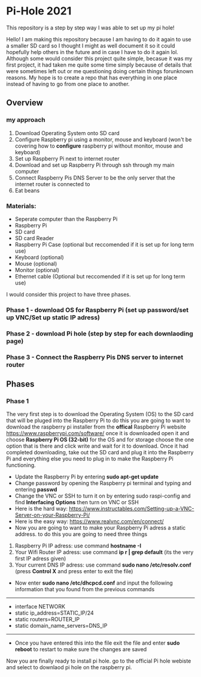 # Pi-Hole 2021
This repository is a step by step way I was able to set up my pi hole!

Hello! I am making this repository because I am having to do it again to use a smaller SD card so I thought I might as well document it so it could hopefully help others in the future and in case I have to do it again lol. Although some would consider this project quite simple, becasue it was my first project, it had taken me quite some time simply because of details that were sometimes left out or me questioning doing certain things forunknown reasons. My hope is to create a repo that has everything in one place instead of having to go from one place to another.

## Overview

### my approach
1. Download Operating System onto SD card
2. Configure Raspberry pi using a monitor, mouse and keyboard (won't be covering how to **configure** raspberry pi without monitor, mouse and keyboard)
3. Set up Raspberry Pi next to internet router
4. Download and set up Raspberry Pi through ssh through my main computer
5. Connect Raspberry Pis DNS Server to be the only server that the internet router is connected to
6. Eat beans


### Materials:
 - Seperate computer than the Raspberry Pi
 - Raspberry Pi 
  - SD card
  - SD card Reader
  - Raspberry Pi Case (optional but reccomended if it is set up for long term use)
  - Keyboard (optional)
  - Mouse (optional)
  - Monitor (optional)
 - Ethernet cable (Optional but reccomended if it is set up for long term use)


I would consider this project to have three phases.
### Phase 1 - download OS for Raspberry Pi (set up password/set up VNC/Set up static IP adress)
### Phase 2 - download Pi hole (step by step for each downlaoding page)
### Phase 3 - Connect the Raspberry Pis DNS server to internet router

## Phases

### Phase 1
The very first step is to download the Operating System (OS) to the SD card that will be pluged into the Raspberry Pi to do this you are going to want to download the raspberry pi installer from the **offical** Raspberry Pi website https://www.raspberrypi.com/software/
once it is downloaded open it and choose **Raspberry Pi OS (32-bit)** for the OS and for storage choose the one option that is there and click write and wait for it to download. Once it had completed downloading, take out the SD card and plug it into the Raspberry Pi and everything else you need to plug in to make the Raspberry Pi functioning.
 - Update the Raspberry Pi by entering **sudo apt-get update**
 - Change password by opening the Raspberry pi terminal and typing and entering **passwd**
 - Change the VNC or SSH to turn it on by entering sudo raspi-config and find **Interfacing Options** then turn on VNC or SSH
  - Here is the hard way: https://www.instructables.com/Setting-up-a-VNC-Server-on-your-Raspberry-Pi/
  - Here is the easy way: https://www.realvnc.com/en/connect/
 - Now you are going to want to make your Raspberry Pi adress a static address. to do this you are going to need three things
  1. Raspberry Pi IP adress: use command **hostname -I**
  2. Your Wifi Router IP adress: use command **ip r | grep default** (its the very first IP adress given)
  3. Your current DNS IP adress: use command **sudo nano /etc/resolv.conf** (press **Control X** and press enter to exit the file)
 - Now enter **sudo nano /etc/dhcpcd.conf** and input the following information that you found from the previous commands
-----------------
- interface NETWORK
- static ip_address=STATIC_IP/24
- static routers=ROUTER_IP
- static domain_name_servers=DNS_IP
----------------
 - Once you have entered this into the file exit the file and enter **sudo reboot** to restart to make sure the changes are saved

Now you are finally ready to install pi hole.
go to the official Pi hole webiste and select to downlaod pi hole on the raspberry pi.
